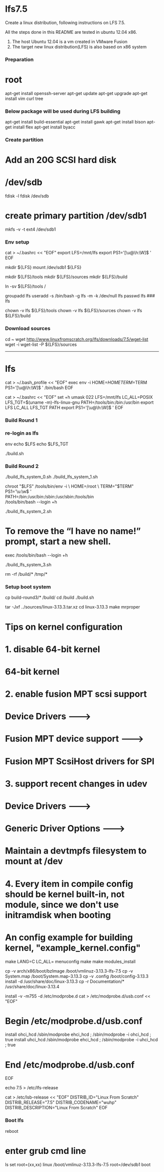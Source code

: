 lfs7.5
======

Create a linux distribution, following instructions on LFS 7.5.

All the steps done in this README are tested in ubuntu 12.04 x86.

1. The host Ubuntu 12.04 is a vm created in VMware Fusion
2. The target new linux distribution(LFS) is also based on x86 system

### Preparation ###
# root #

apt-get install openssh-server
apt-get update
apt-get upgrade
apt-get install vim curl tree

### Below package will be used during LFS building
apt-get install build-essential
apt-get install gawk
apt-get install bison
apt-get install flex
apt-get install byacc

### Create partition
# Add an 20G SCSI hard disk
# /dev/sdb

fdisk -l
fdisk /dev/sdb
# create primary partition /dev/sdb1
mkfs -v -t ext4 /dev/sdb1

### Env setup
cat > ~/.bashrc << "EOF"
export LFS=/mnt/lfs
export PS1='[\u@\h:\W]$ '
EOF

mkdir ${LFS}
mount /dev/sdb1 ${LFS}

mkdir ${LFS}/tools
mkdir ${LFS}/sources
mkdir ${LFS}/build

ln -sv ${LFS}/tools /

groupadd lfs
useradd -s /bin/bash -g lfs -m -k /dev/null lfs
passwd lfs  ### lfs

chown -v lfs ${LFS}/tools
chown -v lfs ${LFS}/sources
chown -v lfs ${LFS}/build

### Download sources
cd ~
wget http://www.linuxfromscratch.org/lfs/downloads/7.5/wget-list
wget -i wget-list -P ${LFS}/sources

----------------------------------------------------------------------

# lfs #

cat > ~/.bash_profile << "EOF"
exec env -i HOME=$HOME TERM=$TERM PS1='[\u@\h:\W]$ ' /bin/bash
EOF

cat > ~/.bashrc << "EOF"
set +h
umask 022
LFS=/mnt/lfs
LC_ALL=POSIX
LFS_TGT=$(uname -m)-lfs-linux-gnu
PATH=/tools/bin:/bin:/usr/bin
export LFS LC_ALL LFS_TGT PATH
export PS1='[\u@\h:\W]$ '
EOF

### Build Round 1 ###
### re-login as lfs
env
echo $LFS
echo $LFS_TGT

./build.sh

### Build Round 2 ###

./build_lfs_system_0.sh
./build_lfs_system_1.sh

chroot "$LFS" /tools/bin/env -i \
    HOME=/root                  \
    TERM="$TERM"                \
    PS1='\u:\w\$ '              \
    PATH=/bin:/usr/bin:/sbin:/usr/sbin:/tools/bin \
    /tools/bin/bash --login +h

./build_lfs_system_2.sh

# To remove the “I have no name!” prompt, start a new shell.
exec /tools/bin/bash --login +h

./build_lfs_system_3.sh

rm -rf /build/* /tmp/*

### Setup boot system ###

cp build-round3/* /build/
cd /build
./build.sh

tar -Jxf ../sources/linux-3.13.3.tar.xz
cd linux-3.13.3
make mrproper

# Tips on kernel configuration
# 1. disable 64-bit kernel
#   64-bit kernel
# 2. enable fusion MPT scsi support
#   Device Drivers  --->
#     Fusion MPT device support --->
#       Fusion MPT ScsiHost drivers for SPI
# 3. support recent changes in udev
#   Device Drivers  --->
#     Generic Driver Options  --->
#       Maintain a devtmpfs filesystem to mount at /dev
# 4. Every item in compile config should be kernel built-in, not module, since we don't use initramdisk when booting

# An config example for building kernel, "example_kernel.config"
make LANG=C LC_ALL= menuconfig
make
make modules_install

cp -v arch/x86/boot/bzImage /boot/vmlinuz-3.13.3-lfs-7.5
cp -v System.map /boot/System.map-3.13.3
cp -v .config /boot/config-3.13.3
install -d /usr/share/doc/linux-3.13.3
cp -r Documentation/* /usr/share/doc/linux-3.13.4

install -v -m755 -d /etc/modprobe.d
cat > /etc/modprobe.d/usb.conf << "EOF"
# Begin /etc/modprobe.d/usb.conf

install ohci_hcd /sbin/modprobe ehci_hcd ; /sbin/modprobe -i ohci_hcd ; true
install uhci_hcd /sbin/modprobe ehci_hcd ; /sbin/modprobe -i uhci_hcd ; true

# End /etc/modprobe.d/usb.conf
EOF

echo 7.5 > /etc/lfs-release

cat > /etc/lsb-release << "EOF"
DISTRIB_ID="Linux From Scratch"
DISTRIB_RELEASE="7.5"
DISTRIB_CODENAME="wuhp"
DISTRIB_DESCRIPTION="Linux From Scratch"
EOF

### Boot lfs ###

reboot
# enter grub cmd line
ls
set root=(xx,xx)
linux /boot/vmlinuz-3.13.3-lfs-7.5 root=/dev/sdb1
boot
